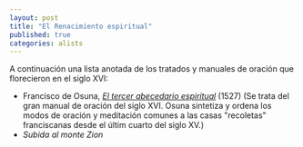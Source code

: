 ```yaml
---
layout: post
title: "El Renacimiento espiritual"
published: true
categories: alists
---
```


A continuación una lista anotada de los tratados y manuales de oración que florecieron en el siglo XVI:

- Francisco de Osuna, [*El tercer abecedario espiritual*](https://books.google.com/books?id=KIU3-p_1XbEC&dq=Francisco%20de%20Osuna&pg=PP6#v=onepage&q&f=false) (1527) (Se trata del gran manual de oración del siglo XVI. Osuna sintetiza y ordena los modos de oración y meditación comunes a las casas "recoletas" franciscanas desde el últim cuarto del siglo XV.)
- *Subida al monte Zion*
